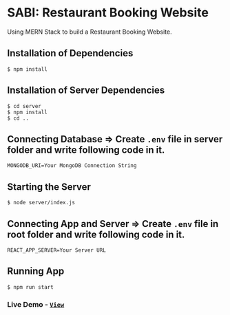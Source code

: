 # SABI: Restaurant Booking Website

Using MERN Stack to build a Restaurant Booking Website.

## Installation of Dependencies

```
$ npm install
```

## Installation of Server Dependencies

```
$ cd server
$ npm install
$ cd ..
```

## Connecting Database => Create `.env` file in server folder and write following code in it.

```
MONGODB_URI=Your MongoDB Connection String
```

## Starting the Server

```
$ node server/index.js
```

## Connecting App and Server => Create `.env` file in root folder and write following code in it.

```
REACT_APP_SERVER=Your Server URL
```

## Running App

```
$ npm run start
```

### Live Demo - [`View`](https://sabi.onrender.com)
